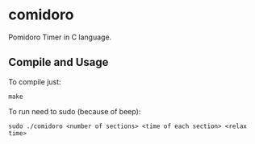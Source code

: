 # comidoro

Pomidoro Timer in C language.

## Compile and Usage

To compile just:

```
make
```

To run need to sudo (because of beep):

```
sudo ./comidoro <number of sections> <time of each section> <relax time>
```

